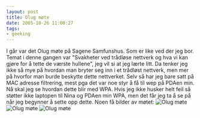 ```yaml
---
layout: post
title: Olug møte
date: 2005-10-26 11:00:27
tags: 
- geeking
---
```

I går var det Olug møte på Sagene Samfunshus. Som er like ved der jeg bor. Temat i denne gangen var "Svakheter ved trådløse nettverk og hva vi kan gjøre for å tette de værste hullene", jeg vil si at jeg lærte litt. Da tenker jeg ikke så mye på hvordan man bryter seg inn i et trådløst nettverk, men mer på hvorfor man burde beskytte dette nettverket. Selv så har jeg bare satt på MAC adresse filtrering, mest pga det var noe styr å få til wep på PDAen min. Nå skal jeg se hvordan dette blir med WPA. Hvis jeg ikke husker helt feil så støtter ikke laptopen til Nina og PDAen min WPA, men det får jeg ta å se på når jeg begynner å sette opp dette. Noen få bilder av møtet: <img src="http://stuff.sakarias.net/DSC00006.JPG" alt="Olug møte" /> <img src="http://stuff.sakarias.net/DSC00007.JPG" alt="Olug møte" /> <img src="http://stuff.sakarias.net/DSC00008.JPG" alt="Olug møte" />
